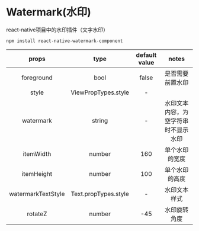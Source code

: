 # Watermark(水印)

react-native项目中的水印插件（文字水印）

	npm install react-native-watermark-component

|props|type|default value|notes|
|:---:|:---:|:---:|:---:|
|foreground|bool|false|是否需要前置水印|
|style|ViewPropTypes.style|-||
|watermark|string|-|水印文本内容，为空字符串时不显示水印|
|itemWidth|number|160|单个水印的宽度|
|itemHeight|number|100|单个水印的高度|
|watermarkTextStyle|Text.propTypes.style|-|水印文本样式|
|rotateZ|number|-45|水印旋转角度|
